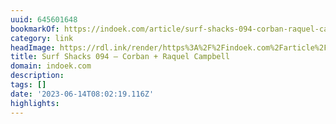 ```yaml
---
uuid: 645601648
bookmarkOf: https://indoek.com/article/surf-shacks-094-corban-raquel-campbell/
category: link
headImage: https://rdl.ink/render/https%3A%2F%2Findoek.com%2Farticle%2Fsurf-shacks-094-corban-raquel-campbell%2F
title: Surf Shacks 094 – Corban + Raquel Campbell
domain: indoek.com
description: 
tags: []
date: '2023-06-14T08:02:19.116Z'
highlights: 
---
```




